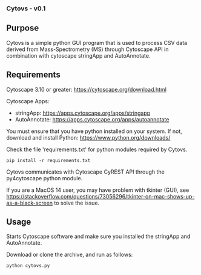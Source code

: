 ### Cytovs - v0.1

## Purpose

Cytovs is a simple python GUI program that is used to process CSV data derived from Mass-Spectrometry (MS) through Cytoscape API in combination with cytoscape stringApp and AutoAnnotate.

## Requirements

Cytoscape 3.10 or greater: https://cytoscape.org/download.html

Cytoscape Apps:
- stringApp: https://apps.cytoscape.org/apps/stringapp
- AutoAnnotate: https://apps.cytoscape.org/apps/autoannotate

You must ensure that you have python installed on your system. If not, download and install Python: https://www.python.org/downloads/

Check the file 'requirements.txt' for python modules required by Cytovs.

```
pip install -r requirements.txt
```

Cytovs communicates with Cytoscape CyREST API through the py4cytoscape python module.

If you are a MacOS 14 user, you may have problem with tkinter (GUI), see https://stackoverflow.com/questions/73056296/tkinter-on-mac-shows-up-as-a-black-screen to solve the issue.

## Usage

Starts Cytoscape software and make sure you installed the stringApp and AutoAnnotate.

Download or clone the archive, and run as follows:

```
python cytovs.py
```
